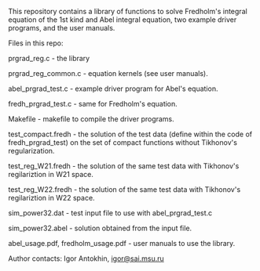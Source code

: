 This repository contains a library of functions to solve Fredholm's integral equation of the 1st kind and Abel integral equation, two example driver programs, and the user manuals.

Files in this repo:

prgrad_reg.c - the library

prgrad_reg_common.c - equation kernels (see user manuals).

abel_prgrad_test.c - example driver program for Abel's equation.

fredh_prgrad_test.c - same for Fredholm's equation.

Makefile - makefile to compile the driver programs.

test_compact.fredh - the solution of the test data (define within the code of fredh_prgrad_test) on the set of compact functions without Tikhonov's regularization.

test_reg_W21.fredh - the solution of the same test data with Tikhonov's regilariztion in W21 space.

test_reg_W22.fredh - the solution of the same test data with Tikhonov's regilariztion in W22 space.

sim_power32.dat - test input file to use with abel_prgrad_test.c

sim_power32.abel - solution obtained from the input file.

abel_usage.pdf, fredholm_usage.pdf - user manuals to use the library.

Author contacts: Igor Antokhin, igor@sai.msu.ru
